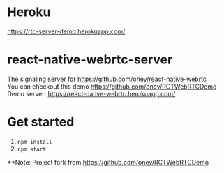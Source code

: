 # Heroku
https://rtc-server-demo.herokuapp.com/

# react-native-webrtc-server
The signaling server for https://github.com/oney/react-native-webrtc   
You can checkout this demo https://github.com/oney/RCTWebRTCDemo  
Demo server: https://react-native-webrtc.herokuapp.com/

# Get started

1. `npm install`
2. `npm start`

**Note: Project fork from https://github.com/oney/RCTWebRTCDemo  
